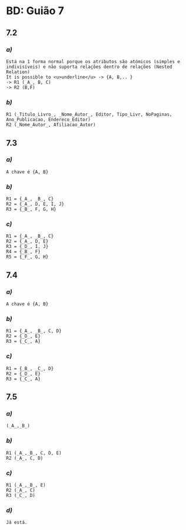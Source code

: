 # BD: Guião 7


## ​7.2 
 
### *a)*

```
Está na 1 forma normal porque os atributos são atómicos (simples e indivisíveis) e não suporta relações dentro de relações (Nested Relation)
It is possible to <u>underline</u> -> {A, B,.. }
-> R1 (_A_, B, C)
-> R2 (B,F)
```

### *b)* 

```
R1 (_Titulo_Livro_, _Nome_Autor_, Editor, Tipo_Livr, NoPaginas, Ano_Publicacao, Endereco_Editor)
R2 (_Nome_Autor_, Afiliacao_Autor)
```




## ​7.3
 
### *a)*

```
A chave é {A, B}
```


### *b)* 

```
R1 = {_A_, _B_, C}
R2 = {_A_, D, E, I, J}
R3 = {_B_, F, G, H}
```


### *c)* 

```
R1 = {_A_, _B_, C}
R2 = {_A_, D, E}
R3 = {_D_, I, J}
R4 = {_B_, F}
R5 = {_F_, G, H}

```


## ​7.4
 
### *a)*

```
A chave é {A, B}
```


### *b)* 

```
R1 = {_A_, _B_, C, D}
R2 = {_D_, E}
R3 = {_C_, A}
```


### *c)* 

```
R1 = {_B_, _C_, D}
R2 = {_D_, E}
R3 = {_C_, A}
```



## ​7.5
 
### *a)*

```
(_A_,_B_)
```

### *b)* 

```
R1 (_A_,_B_, C, D, E)
R2 (_A_, C, D)
```


### *c)* 

```
R1 (_A_,_B_, E)
R2 (_A_, C)
R3 (_C_, D)
```

### *d)* 

```
Já está.
```
